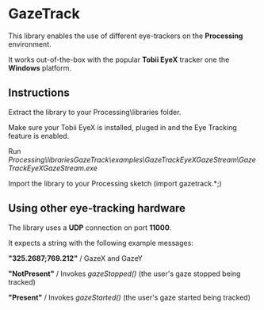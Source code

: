 GazeTrack
=========

This library enables the use of different eye-trackers on the **Processing** environment. 

It works out-of-the-box with the popular **Tobii EyeX** tracker one the **Windows** platform.


Instructions
------------

Extract the library to your Processing\libraries folder.

Make sure your Tobii EyeX is installed, pluged in and the Eye Tracking feature is enabled.

Run *Processing\librariesGazeTrack\examples\GazeTrackEyeXGazeStream\GazeTrackEyeXGazeStream.exe*

Import the library to your Processing sketch (import gazetrack.*;)


Using other eye-tracking hardware
---------------------------------

The library uses a **UDP** connection on port **11000**.

It expects a string with the following example messages:

**"325.2687;769.212"** / GazeX and GazeY
  
**"NotPresent"** / Invokes *gazeStopped()* (the user's gaze stopped being tracked)    
  
**"Present"** / Invokes *gazeStarted()* (the user's gaze started being tracked)          
